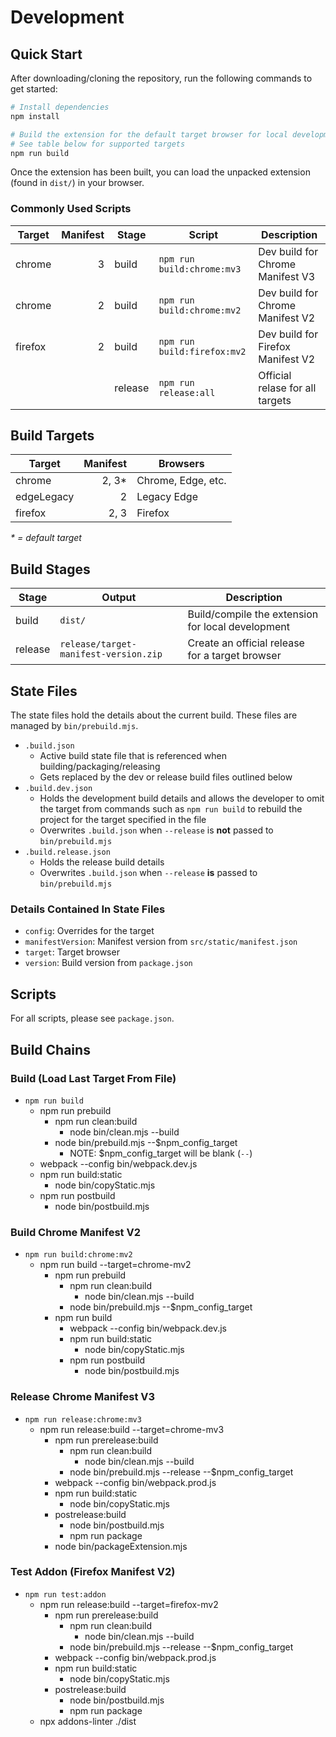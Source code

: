 # Development
## Quick Start
After downloading/cloning the repository, run the following commands to get started:

```sh
# Install dependencies
npm install

# Build the extension for the default target browser for local development
# See table below for supported targets
npm run build
```

Once the extension has been built, you can load the unpacked extension (found in `dist/`) in your browser.

### Commonly Used Scripts
| Target  | Manifest | Stage   | Script                      | Description                       |
|---------|---------:|---------|-----------------------------|-----------------------------------|
| chrome  |        3 | build   | `npm run build:chrome:mv3`  | Dev build for Chrome Manifest V3  |
| chrome  |        2 | build   | `npm run build:chrome:mv2`  | Dev build for Chrome Manifest V2  |
| firefox |        2 | build   | `npm run build:firefox:mv2` | Dev build for Firefox Manifest V2 |
|         |          | release | `npm run release:all`       | Official relase for all targets   |

## Build Targets
| Target     | Manifest | Browsers           |
|------------|---------:|--------------------|
| chrome     |    2, 3* | Chrome, Edge, etc. |
| edgeLegacy |        2 | Legacy Edge        |
| firefox    |     2, 3 | Firefox            |

_* = default target_

## Build Stages
| Stage   | Output                                | Description                                       |
|---------|---------------------------------------|---------------------------------------------------|
| build   | `dist/`                               | Build/compile the extension for local development |
| release | `release/target-manifest-version.zip` | Create an official release for a target browser   |

## State Files
The state files hold the details about the current build. These files are managed by `bin/prebuild.mjs`.
- `.build.json`
  - Active build state file that is referenced when building/packaging/releasing
  - Gets replaced by the dev or release build files outlined below
- `.build.dev.json`
  - Holds the development build details and allows the developer to omit the target from commands such as `npm run build` to rebuild the project for the target specified in the file
  - Overwrites `.build.json` when `--release` is **not** passed to `bin/prebuild.mjs`
- `.build.release.json`
  - Holds the release build details
  - Overwrites `.build.json` when `--release` **is** passed to `bin/prebuild.mjs`

### Details Contained In State Files
- `config`: Overrides for the target
- `manifestVersion`: Manifest version from `src/static/manifest.json`
- `target`: Target browser
- `version`: Build version from `package.json`

## Scripts
For all scripts, please see `package.json`.

## Build Chains
### Build (Load Last Target From File)
- `npm run build`
  - npm run prebuild
    - npm run clean:build
      - node bin/clean.mjs --build
    - node bin/prebuild.mjs --$npm_config_target
      - NOTE: $npm_config_target will be blank (`--`)
  - webpack --config bin/webpack.dev.js
  - npm run build:static
    - node bin/copyStatic.mjs
  - npm run postbuild
    - node bin/postbuild.mjs

### Build Chrome Manifest V2
- `npm run build:chrome:mv2`
  - npm run build --target=chrome-mv2
    - npm run prebuild
      - npm run clean:build
        - node bin/clean.mjs --build
      - node bin/prebuild.mjs --$npm_config_target
    - npm run build
      - webpack --config bin/webpack.dev.js
      - npm run build:static
        - node bin/copyStatic.mjs
      - npm run postbuild
        - node bin/postbuild.mjs

### Release Chrome Manifest V3
- `npm run release:chrome:mv3`
  - npm run release:build --target=chrome-mv3
    - npm run prerelease:build
      - npm run clean:build
        - node bin/clean.mjs --build
      - node bin/prebuild.mjs --release --$npm_config_target
    - webpack --config bin/webpack.prod.js
    - npm run build:static
      - node bin/copyStatic.mjs
    - postrelease:build
      - node bin/postbuild.mjs
      - npm run package
    - node bin/packageExtension.mjs

### Test Addon (Firefox Manifest V2)
- `npm run test:addon`
  - npm run release:build --target=firefox-mv2
    - npm run prerelease:build
      - npm run clean:build
        - node bin/clean.mjs --build
      - node bin/prebuild.mjs --release --$npm_config_target
    - webpack --config bin/webpack.prod.js
    - npm run build:static
      - node bin/copyStatic.mjs
    - postrelease:build
      - node bin/postbuild.mjs
      - npm run package
  - npx addons-linter ./dist
